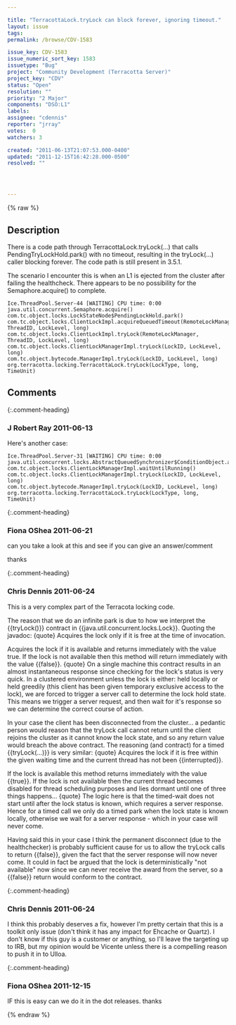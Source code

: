 ```yaml
---

title: "TerracottaLock.tryLock can block forever, ignoring timeout."
layout: issue
tags: 
permalink: /browse/CDV-1583

issue_key: CDV-1583
issue_numeric_sort_key: 1583
issuetype: "Bug"
project: "Community Development (Terracotta Server)"
project_key: "CDV"
status: "Open"
resolution: ""
priority: "2 Major"
components: "DSO:L1"
labels: 
assignee: "cdennis"
reporter: "jrray"
votes:  0
watchers: 3

created: "2011-06-13T21:07:53.000-0400"
updated: "2011-12-15T16:42:28.000-0500"
resolved: ""




---
```


{% raw %}

## Description

<div markdown="1" class="description">

There is a code path through TerracottaLock.tryLock(...) that calls PendingTryLockHold.park() with no timeout, resulting in the tryLock(...) caller blocking forever. The code path is still present in 3.5.1.

The scenario I encounter this is when an L1 is ejected from the cluster after failing the healthcheck. There appears to be no possibility for the Semaphore.acquire() to complete.


```
Ice.ThreadPool.Server-44 [WAITING] CPU time: 0:00
java.util.concurrent.Semaphore.acquire()
com.tc.object.locks.LockStateNode$PendingLockHold.park()
com.tc.object.locks.ClientLockImpl.acquireQueuedTimeout(RemoteLockManager, ThreadID, LockLevel, long)
com.tc.object.locks.ClientLockImpl.tryLock(RemoteLockManager, ThreadID, LockLevel, long)
com.tc.object.locks.ClientLockManagerImpl.tryLock(LockID, LockLevel, long)
com.tc.object.bytecode.ManagerImpl.tryLock(LockID, LockLevel, long)
org.terracotta.locking.TerracottaLock.tryLock(LockType, long, TimeUnit)
```


</div>

## Comments


{:.comment-heading}
### **J Robert Ray** <span class="date">2011-06-13</span>

<div markdown="1" class="comment">

Here's another case:


```
Ice.ThreadPool.Server-31 [WAITING] CPU time: 0:00
java.util.concurrent.locks.AbstractQueuedSynchronizer$ConditionObject.await()
com.tc.object.locks.ClientLockManagerImpl.waitUntilRunning()
com.tc.object.locks.ClientLockManagerImpl.tryLock(LockID, LockLevel, long)
com.tc.object.bytecode.ManagerImpl.tryLock(LockID, LockLevel, long)
org.terracotta.locking.TerracottaLock.tryLock(LockType, long, TimeUnit)
```


</div>


{:.comment-heading}
### **Fiona OShea** <span class="date">2011-06-21</span>

<div markdown="1" class="comment">

can you take a look at this and see if you can give an answer/comment

thanks

</div>


{:.comment-heading}
### **Chris Dennis** <span class="date">2011-06-24</span>

<div markdown="1" class="comment">

This is a very complex part of the Terracota locking code.

The reason that we do an infinite park is due to how we interpret the \{\{tryLock()\}\} contract in \{\{java.util.concurrent.locks.Lock\}\}.  Quoting the javadoc:
\{quote\}
Acquires the lock only if it is free at the time of invocation.

Acquires the lock if it is available and returns immediately with the value true. If the lock is not available then this method will return immediately with the value \{\{false\}\}.
\{quote\}
On a single machine this contract results in an almost instantaneous response since checking for the lock's status is very quick.  In a clustered environment unless the lock is either: held locally or held greedily (this client has been given temporary exclusive access to the lock), we are forced to trigger a server call to determine the lock hold state.  This means we trigger a server request, and then wait for it's response so we can determine the correct course of action.

In your case the client has been disconnected from the cluster... a pedantic person would reason that the tryLock call cannot return until the client rejoins the cluster as it cannot know the lock state, and so any return value would breach the above contract.  The reasoning (and contract) for a timed \{\{tryLock(...)\}\} is very similar:
\{quote\}
Acquires the lock if it is free within the given waiting time and the current thread has not been \{\{interrupted\}\}.

If the lock is available this method returns immediately with the value \{\{true\}\}. If the lock is not available then the current thread becomes disabled for thread scheduling purposes and lies dormant until one of three things happens...
\{quote\}
The logic here is that the timed-wait does not start until after the lock status is known, which requires a server response.  Hence for a timed call we only do a timed park when the lock state is known locally, otherwise we wait for a server response - which in your case will never come.

Having said this in your case I think the permanent disconnect (due to the healthchecker) is probably sufficient cause for us to allow the tryLock calls to return \{\{false\}\}, given the fact that the server response will now never come.  It could in fact be argued that the lock is deterministically "not available" now since we can never receive the award from the server, so a \{\{false\}\} return would conform to the contract.

</div>


{:.comment-heading}
### **Chris Dennis** <span class="date">2011-06-24</span>

<div markdown="1" class="comment">

I think this probably deserves a fix, however I'm pretty certain that this is a toolkit only issue (don't think it has any impact for Ehcache or Quartz).  I don't know if this guy is a customer or anything, so I'll leave the targeting up to IRB, but my opinion would be Vicente unless there is a compelling reason to push it in to Ulloa.

</div>


{:.comment-heading}
### **Fiona OShea** <span class="date">2011-12-15</span>

<div markdown="1" class="comment">

IF this is easy can we do it in the dot releases. thanks

</div>



{% endraw %}
